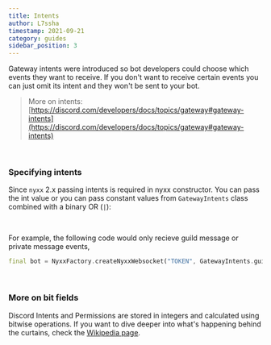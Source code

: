 ```yaml
---
title: Intents
author: L7ssha
timestamp: 2021-09-21
category: guides
sidebar_position: 3
---
```


Gateway intents were introduced so bot developers could choose which events they want to receive. If you don't want
to receive certain events you can just omit its intent and they won't be sent to your bot.

> More on intents: [https://discord.com/developers/docs/topics/gateway#gateway-intents](https://discord.com/developers/docs/topics/gateway#gateway-intents)

<br />

### Specifying intents

Since `nyxx` 2.x passing intents is required in nyxx constructor. You can pass the int value or you can pass
constant values from `GatewayIntents` class combined with a binary OR (`|`):

<br />

For example, the following code would only recieve guild message or private message events,

```dart
final bot = NyxxFactory.createNyxxWebsocket("TOKEN", GatewayIntents.guildMessages | GatewayIntents.directMessages);
```

<br />

### More on bit fields

Discord Intents and Permissions are stored in integers and calculated using bitwise operations.
If you want to dive deeper into what's happening behind the curtains, check the [Wikipedia page](https://en.wikipedia.org/wiki/Bit_field).
